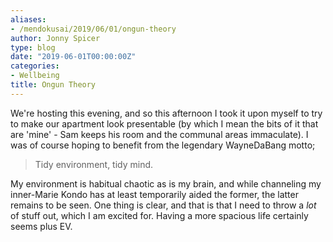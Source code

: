 ```yaml
---
aliases:
- /mendokusai/2019/06/01/ongun-theory
author: Jonny Spicer
type: blog
date: "2019-06-01T00:00:00Z"
categories:
- Wellbeing
title: Ongun Theory
---
```

We're hosting this evening, and so this afternoon I took it upon myself to try to make our apartment look presentable (by which
I mean the bits of it that are 'mine' - Sam keeps his room and the communal areas immaculate). I was of course hoping to benefit
from the legendary WayneDaBang motto;

>Tidy environment, tidy mind.

My environment is habitual chaotic as is my brain, and while channeling my inner-Marie Kondo has at least temporarily aided the former,
the latter remains to be seen. One thing is clear, and that is that I need to throw a *lot* of stuff out, which I am excited for.
Having a more spacious life certainly seems plus EV.
